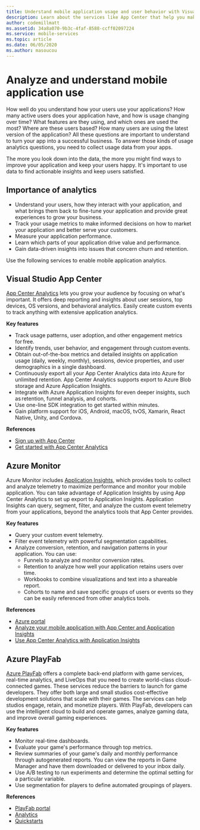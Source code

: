 ```yaml
---
title: Understand mobile application usage and user behavior with Visual Studio App Center and Azure services
description: Learn about the services like App Center that help you make smart business decisions by understanding how users use your mobile application.
author: codemillmatt
ms.assetid: 34a8a070-9b3c-4faf-8588-ccff02097224
ms.service: mobile-services
ms.topic: article
ms.date: 06/05/2020
ms.author: masoucou
---
```


# Analyze and understand mobile application use
How well do you understand how your users use your applications? How many active users does your application have, and how is usage changing over time? What features are they using, and which ones are used the most? Where are these users based? How many users are using the latest version of the application? All these questions are important to understand to turn your app into a successful business. To answer those kinds of usage analytics questions, you need to collect usage data from your apps.

The more you look down into the data, the more you might find ways to improve your application and keep your users happy. It's important to use data to find actionable insights and keep users satisfied.

## Importance of analytics
- Understand your users, how they interact with your application, and what brings them back to fine-tune your application and provide great experiences to grow your business.
- Track your usage metrics to make informed decisions on how to market your application and better serve your customers.
- Measure your application performance.
- Learn which parts of your application drive value and performance.
- Gain data-driven insights into issues that concern churn and retention.

Use the following services to enable mobile application analytics.

## Visual Studio App Center
[App Center Analytics](/appcenter/analytics/) lets you grow your audience by focusing on what's important. It offers deep reporting and insights about user sessions, top devices, OS versions, and behavioral analytics. Easily create custom events to track anything with extensive application analytics.

   **Key features**
   - Track usage patterns, user adoption, and other engagement metrics for free.
   - Identify trends, user behavior, and engagement through custom events.
   - Obtain out-of-the-box metrics and detailed insights on application usage (daily, weekly, monthly), sessions, device properties, and user demographics in a single dashboard.
   - Continuously export all your App Center Analytics data into Azure for unlimited retention. App Center Analytics supports export to Azure Blob storage and Azure Application Insights.
   - Integrate with Azure Application Insights for even deeper insights, such as retention, funnel analysis, and cohorts.
   - Use one-line SDK integration to get started within minutes.
   - Gain platform support for iOS, Android, macOS, tvOS, Xamarin, React Native, Unity, and Cordova.

   **References**
   - [Sign up with App Center](https://appcenter.ms/signup?utm_source=Mobile%20Development%20Docs&utm_medium=Azure&utm_campaign=New%20azure%20docs)
   - [Get started with App Center Analytics](/appcenter/analytics/)

## Azure Monitor
Azure Monitor includes [Application Insights](/azure/azure-monitor/app/app-insights-overview), which provides tools to collect and analyze telemetry to maximize performance and monitor your mobile application. You can take advantage of Application Insights by using App Center Analytics to set up export to Application Insights. Application Insights can query, segment, filter, and analyze the custom event telemetry from your applications, beyond the analytics tools that App Center provides.

**Key features**
   - Query your custom event telemetry.
   - Filter event telemetry with powerful segmentation capabilities.
   - Analyze conversion, retention, and navigation patterns in your application. You can use:
     - Funnels to analyze and monitor conversion rates.
     - Retention to analyze how well your application retains users over time.
     - Workbooks to combine visualizations and text into a shareable report.
     - Cohorts to name and save specific groups of users or events so they can be easily referenced from other analytics tools.

**References**
- [Azure portal](https://portal.azure.com/)
- [Analyze your mobile application with App Center and Application Insights](/azure/azure-monitor/learn/mobile-center-quickstart)
- [Use App Center Analytics with Application Insights](/azure/azure-monitor/app/usage-overview)

## Azure PlayFab
[Azure PlayFab](https://playfab.com/) offers a complete back-end platform with game services, real-time analytics, and LiveOps that you need to create world-class cloud-connected games. These services reduce the barriers to launch for game developers. They offer both large and small studios cost-effective development solutions that scale with their games. The services can help studios engage, retain, and monetize players. With PlayFab, developers can use the intelligent cloud to build and operate games, analyze gaming data, and improve overall gaming experiences.

**Key features**
   - Monitor real-time dashboards.
   - Evaluate your game's performance through top metrics.
   - Review summaries of your game's daily and monthly performance through autogenerated reports. You can view the reports in Game Manager and have them downloaded or delivered to your inbox daily.
   - Use A/B testing to run experiments and determine the optimal setting for a particular variable.
   - Use segmentation for players to define automated groupings of players.
    
**References**
- [PlayFab portal](https://developer.playfab.com/en-US/sign-up)
- [Analytics](/gaming/playfab/#pivot=documentation&panel=analytics)
- [Quickstarts](/gaming/playfab/#pivot=documentation&panel=quickstarts) 

